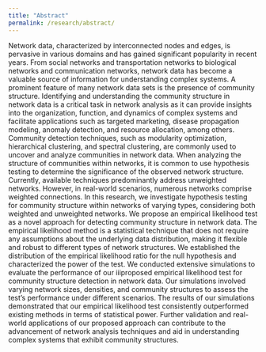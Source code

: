 ```yaml
---
title: "Abstract"
permalink: /research/abstract/
---
```


Network data, characterized by interconnected nodes and edges, is pervasive in various domains and has gained significant popularity in recent years. From social networks
and transportation networks to biological networks and communication networks, network
data has become a valuable source of information for understanding complex systems. A
prominent feature of many network data sets is the presence of community structure. Identifying and understanding the community structure in network data is a critical task in
network analysis as it can provide insights into the organization, function, and dynamics of
complex systems and facilitate applications such as targeted marketing, disease propagation
modeling, anomaly detection, and resource allocation, among others. Community detection
techniques, such as modularity optimization, hierarchical clustering, and spectral clustering,
are commonly used to uncover and analyze communities in network data. When analyzing
the structure of communities within networks, it is common to use hypothesis testing to determine the significance of the observed network structure. Currently, available techniques
predominantly address unweighted networks. However, in real-world scenarios, numerous
networks comprise weighted connections. In this research, we investigate hypothesis testing
for community structure within networks of varying types, considering both weighted and
unweighted networks. We propose an empirical likelihood test as a novel approach for detecting community structure in network data. The empirical likelihood method is a statistical
technique that does not require any assumptions about the underlying data distribution,
making it flexible and robust to different types of network structures. We established the
distribution of the empirical likelihood ratio for the null hypothesis and characterized the
power of the test. We conducted extensive simulations to evaluate the performance of our
iiiproposed empirical likelihood test for community structure detection in network data. Our
simulations involved varying network sizes, densities, and community structures to assess the
test’s performance under different scenarios. The results of our simulations demonstrated
that our empirical likelihood test consistently outperformed existing methods in terms of
statistical power. Further validation and real-world applications of our proposed approach
can contribute to the advancement of network analysis techniques and aid in understanding
complex systems that exhibit community structures.

